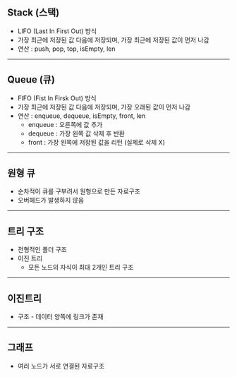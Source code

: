 ## Stack (스택)

- LIFO (Last In First Out) 방식
- 가장 최근에 저장된 값 다음에 저장되며, 가장 최근에 저장된 값이 먼저 나감
- 연산 : push, pop, top, isEmpty, len

---



## Queue (큐)

- FIFO (Fist In Firsk Out) 방식
- 가장 최근에 저장된 값 다음에 저장되며, 가장 오래된 값이 먼저 나감
- 연산 : enqueue, dequeue, isEmpty, front, len
  - enqueue : 오른쪽에 값 추가
  - dequeue : 가장 왼쪽 값 삭제 후 반환
  - front : 가장 왼쪽에 저장된 값을 리턴 (실제로 삭제 X)

---



## 원형 큐

- 순차적이 큐를 구부려서 원형으로 만든 자료구조
- 오버헤드가 발생하지 않음

---



## 트리 구조

- 전형적인 폴더 구조
- 이진 트리 
  - 모든 노드의 자식이 최대 2개인 트리 구조

---



## 이진트리

- 구조 - 데이터 양쪽에 링크가 존재

---



## 그래프

- 여러 노드가 서로 연결된 자료구조